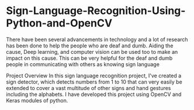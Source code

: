# Sign-Language-Recognition-Using-Python-and-OpenCV

There have been several advancements in technology and a lot of research has been done to help the people who are deaf and dumb. Aiding the cause, Deep learning, and computer vision can be used too to make an impact on this cause.
This can be very helpful for the deaf and dumb people in communicating with others as knowing sign language

Project Overview
In this sign language recognition project, I've created a sign detector, which detects numbers from 1 to 10 that can very easily be extended to cover a vast multitude of other signs and hand gestures including the alphabets.
I have developed this project using OpenCV and Keras modules of python.
